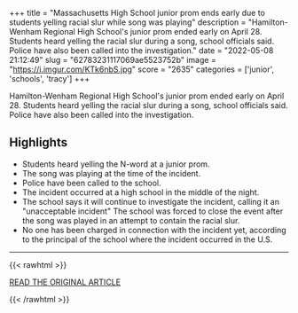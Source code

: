+++
title = "Massachusetts High School junior prom ends early due to students yelling racial slur while song was playing"
description = "Hamilton-Wenham Regional High School's junior prom ended early on April 28. Students heard yelling the racial slur during a song, school officials said. Police have also been called into the investigation."
date = "2022-05-08 21:12:49"
slug = "62783231117069ae5523752b"
image = "https://i.imgur.com/KTk6nbS.jpg"
score = "2635"
categories = ['junior', 'schools', 'tracy']
+++

Hamilton-Wenham Regional High School's junior prom ended early on April 28. Students heard yelling the racial slur during a song, school officials said. Police have also been called into the investigation.

## Highlights

- Students heard yelling the N-word at a junior prom.
- The song was playing at the time of the incident.
- Police have been called to the school.
- The incident occurred at a high school in the middle of the night.
- The school says it will continue to investigate the incident, calling it an "unacceptable incident" The school was forced to close the event after the song was played in an attempt to contain the racial slur.
- No one has been charged in connection with the incident yet, according to the principal of the school where the incident occurred in the U.S.

---

{{< rawhtml >}}
  <p class="article-category">
    <a target="_blank" href="https://www.masslive.com/news/2022/05/massachusetts-high-school-junior-prom-ends-early-due-to-students-yelling-racial-slur-while-song-was-playing.html">READ THE ORIGINAL ARTICLE</a>
  </p>
{{< /rawhtml >}}

